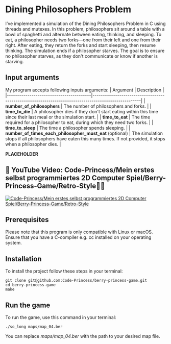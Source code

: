 # Dining Philosophers Problem
I’ve implemented a simulation of the Dining Philosophers Problem in C using threads and mutexes. In this problem, philosophers sit around a table with a bowl of spaghetti and alternate between eating, thinking, and sleeping. To eat, a philosopher needs two forks—one from their left and one from their right. After eating, they return the forks and start sleeping, then resume thinking. The simulation ends if a philosopher starves. The goal is to ensure no philosopher starves, as they don't communicate or know if another is starving.

## Input arguments
My program accepts following inputs arguments:
| Argument                                | Description                                                                                         |
|-----------------------------------------|-----------------------------------------------------------------------------------------------------|
| **number_of_philosophers**              | The number of philosophers and forks.                                                               |
| **time_to_die**                         | A philosopher dies if they don't start eating within this time since their last meal or the simulation start. |
| **time_to_eat**                         | The time required for a philosopher to eat, during which they need two forks.                        |
| **time_to_sleep**                       | The time a philosopher spends sleeping.                                                             |
| **number_of_times_each_philosopher_must_eat** (optional) | The simulation stops if all philosophers have eaten this many times. If not provided, it stops when a philosopher dies. |

**PLACEHOLDER**
## 👀 YouTube Video: Code-Princess/Mein erstes selbst programmiertes 2D Computer Spiel/Berry-Princess-Game/Retro-Style🍓👸
<!-- YouTube video cards from https://github.com/DenverCoder1/github-readme-youtube-cards -->
<!-- https://ytcards.demolab.com/?id=<video ID>&title=<video+title>&lang=en&timestamp=<video publish date in Unix time format>&background_color=%230d1117&title_color=%23ffffff&stats_color=%23dedede&max_title_lines=1&width=250&border_radius=5&duration=<video duration in seconds> "<video title>") -->
<!-- BEGIN YOUTUBE-CARDS -->
[![Code-Princess/Mein erstes selbst programmiertes 2D Computer Spiel/Berry-Princess-Game/Retro-Style](https://ytcards.demolab.com/?id=uH6tfKEWT6Y&title=Code-Princess/Mein+erstes+selbst+programmiertes+2D+Computer+Spiel/Berry-Princess-Game/Retro-Style&lang=en&timestamp=1721426400&background_color=%230d1117&title_color=%23ffffff&stats_color=%23dedede&max_title_lines=1&width=850&border_radius=5&duration=262 "Code-Princess/Mein erstes selbst programmiertes 2D Computer Spiel/Berry-Princess-Game/Retro-Style")](https://youtu.be/uH6tfKEWT6Y?si=ZQqomfBc4khFFNkN)
<!-- END YOUTUBE-CARDS -->
## Prerequisites
Please note that this program is only compatible with Linux or macOS. Ensure that you have a C-compiler e.g. cc installed on your operating system.
## Installation
To install the project follow these steps in your terminal:
```
git clone git@github.com:Code-Princess/berry-princess-game.git
cd berry-princess-game
make
```
## Run the game
To run the game, use this command in your terminal:
```
./so_long maps/map_04.ber
```
You can replace *maps/map_04.ber* with the path to your desired map file.
